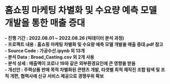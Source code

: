 # 홈쇼핑 마케팅 차별화 및 수요량 예측 모델 개발을 통한 매출 증대
 
**- 진행 기간 : 2022.08.01 ~ 2022.08.26 (빅데이터 분석 과정)**   
**- 프로젝트 내용 : 홈쇼핑 마케팅 차별화 및 수요량 예측 모델 개발을 매출 증대.pdf 참고**   
**- Source Code : 가공수산.ipynb 외 13개**    
**- 분석 Data : Broad_Casting.csv 외 2개 사용**  
**- 분석 상세 : 매출액이 코로나 19와 같은 외부환경요인에 큰 영향을 받음**  
**- 개선안 : 주력상품 판매 목적 차별화된 콘텐츠 개발, 타겟별 최적 제작진 조합 탐색 및 조직 개편, 협력사에 신규 서비스 제공으로 경쟁우위 확보**    
